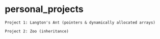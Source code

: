 # personal_projects

`Project 1: Langton's Ant (pointers & dynamically allocated arrays)`

`Project 2: Zoo (inheritance)`

